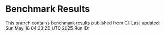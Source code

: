 # Benchmark Results
This branch contains benchmark results published from CI.
Last updated: Sun May 18 04:33:20 UTC 2025
Run ID: 
